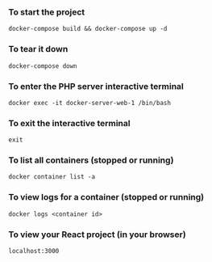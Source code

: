 ### To start the project

    docker-compose build && docker-compose up -d

### To tear it down

    docker-compose down

### To enter the PHP server interactive terminal

    docker exec -it docker-server-web-1 /bin/bash

### To exit the interactive terminal

    exit

### To list all containers (stopped or running)

    docker container list -a

### To view logs for a container (stopped or running)

    docker logs <container id>

### To view your React project (in your browser)

    localhost:3000
